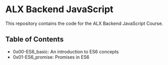 # ALX Backend JavaScript

This repository contains the code for the ALX Backend JavaScript Course.

## Table of Contents

- 0x00-ES6_basic: An introduction to ES6 concepts
- 0x01-ES6_promise: Promises in ES6
